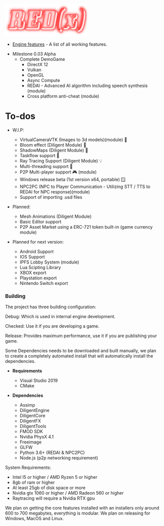 ![REDx Engine Logo](coollogo_com-117703856.png "REDx Engine Logo") 
* [Engine features](https://github.com/Redeaux-Games/REDx-Game-Engine/blob/master/FEATURES.md) - A list of all working features.


+ Milestone 0.03 Alpha
	- Complete DemoGame
        - DirectX 12
        - Vulkan
        - OpenGL
        - Async Compute
        - REDAI - Advanced AI algorithm including speech synthesis (module)
        - Cross platform anti-cheat (module)

# To-dos 

  + W.I.P:
    - VirtualCameraVTK (Images to 3d models)(module) 📸
    - Bloom effect (Diligent Module) 🌋
    - ShadowMaps (Diligent Module) 💪
    - Taskflow support 🤯
    - Ray Tracing Support (Diligent Module) 💡
    - Multi-threading support 💪
    - P2P Multi-player support 🎮 (module)
    - Windows release beta (1st version x64, portable) 🪟
    - NPC2PC (NPC to Player Communication - Utilizing STT / TTS to REDAI for NPC response)(module)
    - Support of importing .usd files
	
  + Planned:
    - Mesh Animations (Diligent Module)
    - Basic Editor support
    - P2P Asset Market using a ERC-721 token built-in (game currency module)

  + Planned for next version:
    - Android Support
    - IOS Support
    - IPFS Lobby System (module)
    - Lua Scipting Library
    - XBOX export
    - Playstation export
    - Nintendo Switch export


### Building
The project has three building configuration:

Debug: Which is used in internal engine development.

Checked: Use it if you are developing a game.

Release: Provides maximum performance, use it if you are publishing your game.


Some Dependencies needs to be downloaded and built manually,
we plan to create a completely automated install that will automatically
install the dependencies.

+ __Requirements__
  - Visual Studio 2019
  - CMake

+ __Dependencies__
  - Assimp
  - DiligentEngine
  - DiligentCore
  - DiligentFX
  - DiligentTools
  - FMOD SDK
  - Nvidia PhysX 4.1
  - Freeimage
  - GLFW 
  - Python 3.6+ (REDAI & NPC2PC)
  - Node.js (p2p networking requirement)

System Requirements:
  - Intel I5 or higher / AMD Ryzen 5 or higher
  - 8gb of ram or higher
  - At least 25gb of disk space or more
  - Nvidia gtx 1060 or higher / AMD Radeon 560 or higher
  - Raytracing will require a Nvidia RTX gpu

We plan on getting the core features installed with 
an installers only around 600 to 700 megabytes, 
everything is modular. We plan on releasing for Windows,
MacOS and Linux.

  
  
  
  
  
  
  
  
  
  
  
  
  
  
  
  
  
  
  
  
  
  
  
  
  
  
